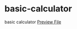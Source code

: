 # basic-calculator
basic calculator
<a href="https://github.com/nupursolanki999/basic-calculator/blob/main/calculatorimg.png"> Preview File </a>

